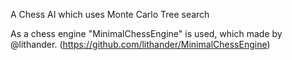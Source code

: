A Chess AI which uses Monte Carlo Tree search

As a chess engine "MinimalChessEngine" is used, which made by @lithander. (https://github.com/lithander/MinimalChessEngine)